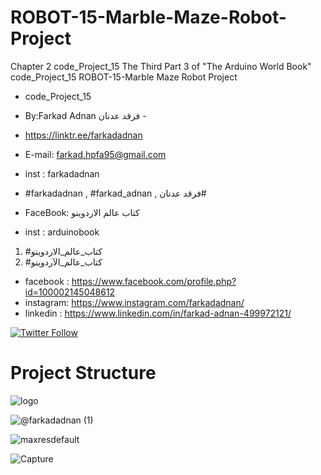 # ROBOT-15-Marble-Maze-Robot-Project
Chapter 2 code_Project_15 The Third Part 3 of "The Arduino World Book" code_Project_15 ROBOT-15-Marble Maze Robot Project
- code_Project_15

-  By:Farkad Adnan فرقد عدنان -
- https://linktr.ee/farkadadnan

 - E-mail: farkad.hpfa95@gmail.com 
- inst : farkadadnan 
- #farkadadnan , #farkad_adnan , فرقد عدنان# 
- FaceBook: كتاب عالم الاردوينو 
- inst : arduinobook
1. #كتاب_عالم_الاردوينو
2. #كتاب_عالم_الآردوينو 

* facebook : https://www.facebook.com/profile.php?id=100002145048612
* instagram:  https://www.instagram.com/farkadadnan/
* linkedin : https://www.linkedin.com/in/farkad-adnan-499972121/

 <p>
 <a href='https://mobile.twitter.com/farkadadnan'>
        <img alt="Twitter Follow" src="https://img.shields.io/twitter/follow/farkadadnan?label=%40farkadadnan&style=social" alt='Twitter' align="center"/>
    </a>
</p>

# Project Structure

![logo](https://user-images.githubusercontent.com/35774039/222534792-f432acdc-3fe4-4738-a406-a472222733fc.jpg)

![@farkadadnan (1)](https://user-images.githubusercontent.com/35774039/222534921-c85fd3aa-e94a-4f0e-a577-a7e402aaf1f2.jpg)

![maxresdefault](https://user-images.githubusercontent.com/35774039/222584930-76104bc0-5dff-4b03-870f-34260fb3fb7f.jpg)

![Capture](https://user-images.githubusercontent.com/35774039/222585003-1d8c4e4a-0d14-46e3-ba0e-69081604ca17.PNG)

